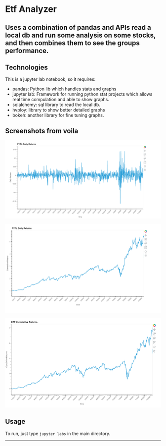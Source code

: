 # Etf Analyzer

Uses a combination of pandas and APIs read a local db and run some analysis on some stocks, and then combines them to see the groups performance.
---


## Technologies
This is a jupyter lab notebook, so it requires:
- pandas: Python lib which handles stats and graphs
- jupyter lab: Framework for running python stat projects which allows real time compulation and able to show graphs.
- sqlalchemy: sql library to read the local db.
- hvploy: library to show better detailed graphs
- bokeh: another library for fine tuning graphs.

## Screenshots from voila
![alt text](https://github.com/jrossi237/etf-analysis/blob/main/screenshots/screenshot-1.png)

![alt text](https://github.com/jrossi237/etf-analysis/blob/main/screenshots/screenshot-2.png)

![alt text](https://github.com/jrossi237/etf-analysis/blob/main/screenshots/screenshot-3.png)




## Usage

   To run, just type `jupyter labs` in the main directory.

---
